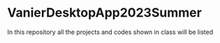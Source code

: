 # VanierDesktopApp2023Summer
In this repository all the projects and codes shown in class will be listed
